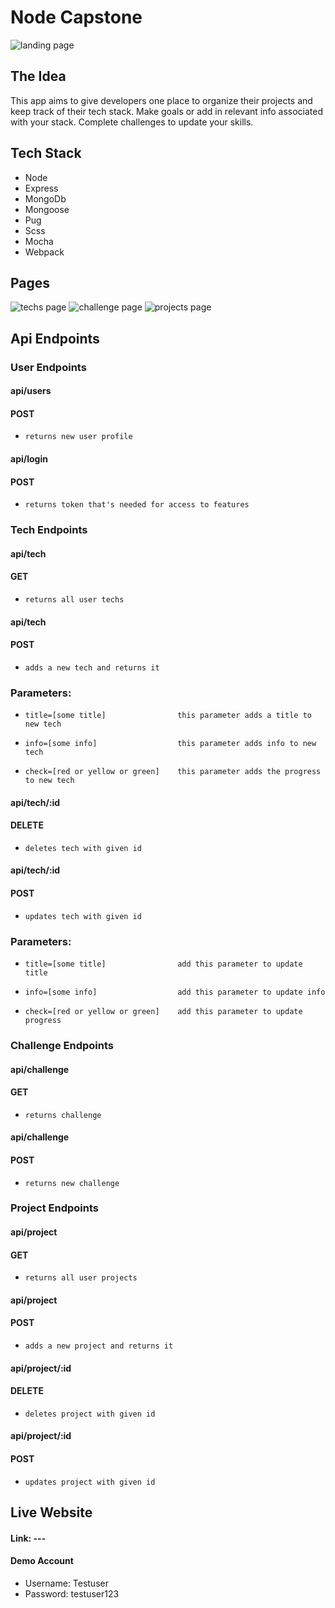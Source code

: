 # Node Capstone

![landing page](https://user-images.githubusercontent.com/36899100/47837152-f6ba0400-dd78-11e8-9a0d-a81334001ae6.png)

## The Idea

This app aims to give developers one place to organize their projects and keep track of their tech stack. Make goals or add in relevant info associated with your stack. Complete challenges to update your skills.

## Tech Stack

* Node 
* Express
* MongoDb
* Mongoose 
* Pug 
* Scss
* Mocha
* Webpack

## Pages 

![techs page](https://user-images.githubusercontent.com/36899100/47837157-f91c5e00-dd78-11e8-8ea1-083b5b7d5b21.png)
![challenge page](https://user-images.githubusercontent.com/36899100/47837161-fae62180-dd78-11e8-86d8-bf20dea3b33f.png)
![projects page](https://user-images.githubusercontent.com/36899100/47837165-fd487b80-dd78-11e8-97e0-7833ad0e4749.png)

## Api Endpoints
### User Endpoints
#### api/users
#### POST
+     returns new user profile

#### api/login
#### POST
+     returns token that's needed for access to features

### Tech Endpoints
#### api/tech
#### GET
+     returns all user techs

#### api/tech
#### POST
+     adds a new tech and returns it
### Parameters: 
+     title=[some title]                this parameter adds a title to new tech 
+     info=[some info]                  this parameter adds info to new tech
+     check=[red or yellow or green]    this parameter adds the progress to new tech

#### api/tech/:id
#### DELETE
+     deletes tech with given id

#### api/tech/:id
#### POST
+     updates tech with given id
### Parameters: 
+     title=[some title]                add this parameter to update title
+     info=[some info]                  add this parameter to update info
+     check=[red or yellow or green]    add this parameter to update progress

### Challenge Endpoints
#### api/challenge
#### GET
+     returns challenge

#### api/challenge
#### POST
+     returns new challenge

### Project Endpoints
#### api/project
#### GET
+     returns all user projects

#### api/project
#### POST
+     adds a new project and returns it

#### api/project/:id
#### DELETE
+     deletes project with given id

#### api/project/:id
#### POST
+     updates project with given id

## Live Website
#### Link: ---
#### Demo Account
* Username: Testuser
* Password: testuser123
